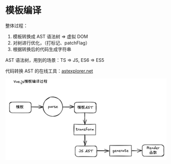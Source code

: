 # 模板编译

整体过程：

1. 模板转换成 AST 语法树 => 虚拟 DOM
2. 对树进行优化，（打标记、patchFlag）
3. 根据转换后的代码生成字符串

AST 语法树，用到的场景：TS => JS, ES6 => ES5

代码转换 AST 的在线工具：[astexplorer.net](https://astexplorer.net/)

![模板编译过程](./images/vuejs-template-compile.png)
